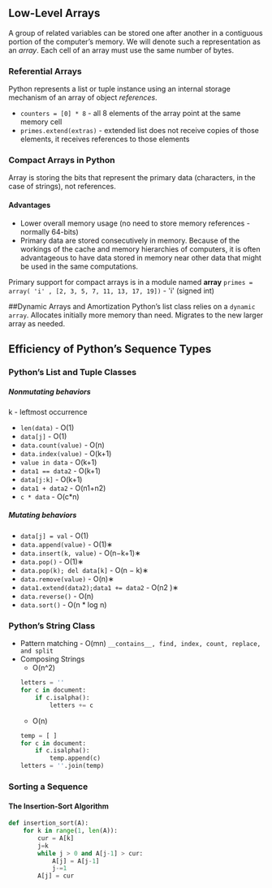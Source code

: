 ## Low-Level Arrays
A group of related variables can be stored one after another in a contiguous portion of the computer’s memory. 
We will denote such a representation as an _array_.
Each cell of an array must use the same number of bytes.

### Referential Arrays
Python represents a list or tuple instance using an internal storage mechanism of an array of object _references_.

* ```counters = [0] * 8``` - all 8 elements of the array point at the same memory cell
* ```primes.extend(extras)``` - extended list does not receive copies of those elements, it receives references to those elements

### Compact Arrays in Python
Array is storing the bits that represent the primary data (characters, in the case of strings), not references.

#### Advantages
* Lower overall memory usage (no need to store memory references - normally 64-bits)
* Primary data are stored consecutively in memory. Because of the workings of the cache and memory hierarchies of computers, it is often advantageous to have data stored in memory near other data that might be used in the same computations.

Primary support for compact arrays is in a module named __array__
```primes = array( 'i' , [2, 3, 5, 7, 11, 13, 17, 19])``` - 'i' (signed int)

##Dynamic Arrays and Amortization
Python’s list class relies on a `dynamic array`. 
Allocates initially more memory than need. Migrates to the new larger array as needed.

## Efficiency of Python’s Sequence Types
### Python’s List and Tuple Classes
##### Nonmutating behaviors
k - leftmost occurrence
* `len(data)` - O(1)
* `data[j]` - O(1)
* `data.count(value)` - O(n)
* `data.index(value)` - O(k+1)
* `value in data` - O(k+1)
* `data1 == data2` - O(k+1)
* `data[j:k]` - O(k+1)
* `data1 + data2` - O(n1+n2)
* `c * data` - O(c*n)

##### Mutating behaviors
* `data[j] = val` - O(1)
* `data.append(value)` - O(1)∗
* `data.insert(k, value)` - O(n−k+1)∗
* `data.pop()` - O(1)∗
* `data.pop(k); del data[k]` - O(n − k)∗
* `data.remove(value)` - O(n)∗
* `data1.extend(data2);data1 += data2` - O(n2 )∗
* `data.reverse()` - O(n)
* `data.sort()` - O(n * log n)

### Python’s String Class

* Pattern matching - O(mn)
    `__contains__, find, index, count, replace, and split`
* Composing Strings
    * O(n^2)
    ```python
    letters = ''
    for c in document:
        if c.isalpha():
            letters += c
    ```
    * O(n)
    ```python
    temp = [ ]
    for c in document:
        if c.isalpha(): 
            temp.append(c)
    letters = ''.join(temp)
    ```
    
### Sorting a Sequence
#### The Insertion-Sort Algorithm
```python
def insertion_sort(A):
    for k in range(1, len(A)):
        cur = A[k]
        j=k
        while j > 0 and A[j-1] > cur:
            A[j] = A[j-1]
            j-=1
        A[j] = cur    
```
